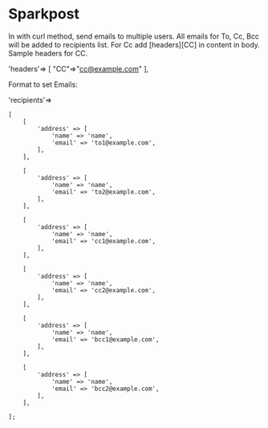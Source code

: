 # Sparkpost
In with curl method, send emails to multiple users.
All emails for To, Cc, Bcc will be added to recipients list. For Cc add [headers][CC] in content in body. 
Sample headers for CC.

'headers'=>
[
  "CC"=>"<cc@example.com>"
],


Format to set Emails:


  'recipients'=>

    [
        [
            'address' => [
                'name' => 'name',
                'email' => 'to1@example.com',
            ],
        ],

        [
            'address' => [
                'name' => 'name',
                'email' => 'to2@example.com',
            ],
        ],

        [
            'address' => [
                'name' => 'name',
                'email' => 'cc1@example.com',
            ],
        ],

        [
            'address' => [
                'name' => 'name',
                'email' => 'cc2@example.com',
            ],
        ],

        [
            'address' => [
                'name' => 'name',
                'email' => 'bcc1@example.com',
            ],
        ],

        [
            'address' => [
                'name' => 'name',
                'email' => 'bcc2@example.com',
            ],
        ],

    ];
